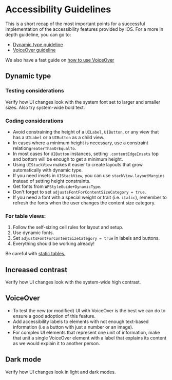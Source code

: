 # Accessibility Guidelines

This is a short recap of the most important points for a successful implementation of the accessibility features provided by iOS. For a more in depth guideline, you can go to:

- [Dynamic type guideline](dynamic-type-guidelines.md)
- [VoiceOver guideline](voiceover-guidelines.md)

We also have a fast guide on [how to use VoiceOver](using-voiceover.md)

## Dynamic type

### Testing considerations

Verify how UI changes look with the system font set to larger and smaller sizes. Also try system-wide bold text.

### Coding considerations
-   Avoid constraining the height of a  `UILabel`,  `UIButton`, or any view that has a  `UILabel`  or a  `UIButton`  as a child view.
-   In cases where a minimum height is necessary, use a constraint relation`greaterThanOrEqualTo`.
-   In most cases for  `UIButton`  instances, setting  `.contentEdgeInsets`  top and bottom will be enough to get a minimum height.
-   Using  `UIStackView`  makes it easier to create layouts that grow automatically with dynamic type.
-   If you need insets in  `UIStackView`, you can use `stackView.layoutMargins` instead of setting height constraints.
- Get fonts from `WPStyleGuide+DynamicType`.
- Don't forget to set `adjustsFontForContentSizeCategory = true`.
- If you need a font with a special weight or trait (i.e. `italic`), remember to refresh the fonts when the user changes the content size category.

### For table views:
1.  Follow the self-sizing cell rules for layout and setup.
2.  Use dynamic fonts.
3.  Set  `adjustsFontForContentSizeCategory = true`  in labels and buttons.
4.  Everything should be working already!

Be careful with [static tables.](dynamic-type-guidelines.md#the-static-tableview-case)

## Increased contrast

Verify how UI changes look with the system-wide high contrast.

## VoiceOver

- To test the new (or modified) UI with VoiceOver is the best we can do to ensure a good adoption of this feature.
- Add accessibility labels to elements with not enough text-based information (i.e a button with just a number or an image).
- For complex UI elements that represent one unit of information, make that unit a single VoiceOver element with a label that explains its content as we would explain it to another person.

## Dark mode

Verify how UI changes look in light and dark modes.